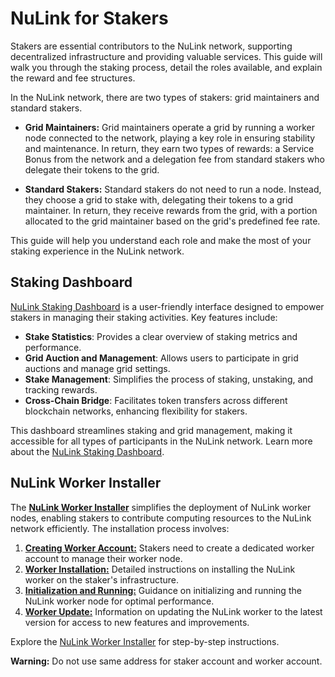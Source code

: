 # NuLink for Stakers

Stakers are essential contributors to the NuLink network, supporting decentralized infrastructure and providing valuable services. This guide will walk you through the staking process, detail the roles available, and explain the reward and fee structures.

In the NuLink network, there are two types of stakers: grid maintainers and standard stakers.

- **Grid Maintainers:** Grid maintainers operate a grid by running a worker node connected to the network, playing a key role in ensuring stability and maintenance. In return, they earn two types of rewards: a Service Bonus from the network and a delegation fee from standard stakers who delegate their tokens to the grid.

- **Standard Stakers:** Standard stakers do not need to run a node. Instead, they choose a grid to stake with, delegating their tokens to a grid maintainer. In return, they receive rewards from the grid, with a portion allocated to the grid maintainer based on the grid's predefined fee rate.

This guide will help you understand each role and make the most of your staking experience in the NuLink network.

## Staking Dashboard

[NuLink Staking Dashboard](https://dashboard.testnet.nulink.org) is a user-friendly interface designed to empower stakers in managing their staking activities. Key features include:

- **Stake Statistics**: Provides a clear overview of staking metrics and performance.
- **Grid Auction and Management**: Allows users to participate in grid auctions and manage grid settings.
- **Stake Management**: Simplifies the process of staking, unstaking, and tracking rewards.
- **Cross-Chain Bridge**: Facilitates token transfers across different blockchain networks, enhancing flexibility for stakers.

This dashboard streamlines staking and grid management, making it accessible for all types of participants in the NuLink network. Learn more about the [NuLink Staking Dashboard](./staker/dashboard.md).

## NuLink Worker Installer

The [**NuLink Worker Installer**](./staker/nulink_worker.md) simplifies the deployment of NuLink worker nodes, enabling stakers to contribute computing resources to the NuLink network efficiently. The installation process involves:

1. [**Creating Worker Account:**](./staker/eth_account.md) Stakers need to create a dedicated worker account to manage their worker node.
2. [**Worker Installation:**](./staker/worker_install.md) Detailed instructions on installing the NuLink worker on the staker's infrastructure.
3. [**Initialization and Running:**](./staker/worker_running.md) Guidance on initializing and running the NuLink worker node for optimal performance.
4. [**Worker Update:**](./staker/worker_update.md) Information on updating the NuLink worker to the latest version for access to new features and improvements.


Explore the [NuLink Worker Installer](./staker/nulink_worker.md) for step-by-step instructions.


**Warning:** Do not use same address for staker account and worker account.